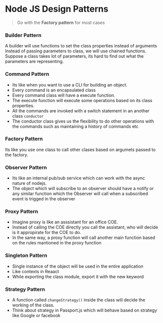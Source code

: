 # Node JS Design Patterns
> Go with the **Factory pattern** for most cases
### Builder Pattern
A builder will use functions to set the class properties instead of arguments
Instead of passing parameters to class, we will use chained functions.
Suppose a class takes lot of parameters, its hard to find out what the parameters are representing.
### Command Pattern
- Its like when you want to use a CLI for building an object. 
- Every command is an encapsulated class
- Every command class will have a execute function.
- The execute function will execute some operations based on its class properties.
- All the commands are invoked with a switch statement in an another class `conductor`
- The conductor class gives us the flexibility to do other operations with the commands such as maintaining a history of commands etc
### Factory Pattern
Its like you use one class to call other clases based on argumets passed to the factory.
### Observer Pattern
- Its like an internal pub/sub service which can work with the async nature of 
nodejs.
- The object which will subscribe to an observer should have a notify or any similar function which the Observer will call when a subscribed event is trigged in the observer
### Proxy Pattern
- Imagine proxy is like an asssistant for an office COE.
- Instead of calling the COE directly you call the assistant, who will decide is it appropirate for the COE to do.
- In the same way, a proxy function will call another main function based on the rules mantioned in the proxy function
### Singleton Pattern
- Single instance of the object will be used in the entire application
- Like contexts in Reaact
- While exporting the class module, export it with the new keyword
### Strategy Pattern
- A function called `changeStrategy()` inside the class will decide the working of the class.
- Think about strategy in Passport.js which will behave based on strategy like Google or facebook

